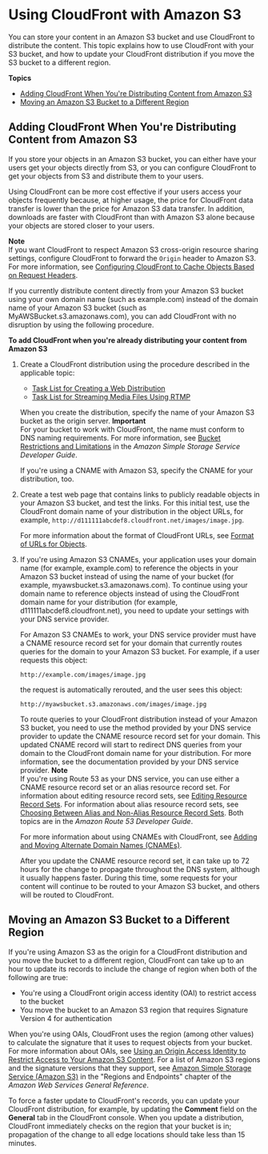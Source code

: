 # Using CloudFront with Amazon S3<a name="MigrateS3ToCloudFront"></a>

You can store your content in an Amazon S3 bucket and use CloudFront to distribute the content\. This topic explains how to use CloudFront with your S3 bucket, and how to update your CloudFront distribution if you move the S3 bucket to a different region\. 

**Topics**
+ [Adding CloudFront When You're Distributing Content from Amazon S3](#adding-cloudfront-to-s3)
+ [Moving an Amazon S3 Bucket to a Different Region](#move-s3-bucket-different-region)

## Adding CloudFront When You're Distributing Content from Amazon S3<a name="adding-cloudfront-to-s3"></a>

If you store your objects in an Amazon S3 bucket, you can either have your users get your objects directly from S3, or you can configure CloudFront to get your objects from S3 and distribute them to your users\.

Using CloudFront can be more cost effective if your users access your objects frequently because, at higher usage, the price for CloudFront data transfer is lower than the price for Amazon S3 data transfer\. In addition, downloads are faster with CloudFront than with Amazon S3 alone because your objects are stored closer to your users\.

**Note**  
If you want CloudFront to respect Amazon S3 cross\-origin resource sharing settings, configure CloudFront to forward the `Origin` header to Amazon S3\. For more information, see [Configuring CloudFront to Cache Objects Based on Request Headers](header-caching.md)\.

If you currently distribute content directly from your Amazon S3 bucket using your own domain name \(such as example\.com\) instead of the domain name of your Amazon S3 bucket \(such as MyAWSBucket\.s3\.amazonaws\.com\), you can add CloudFront with no disruption by using the following procedure\.<a name="migrate-s3-to-cloudfront-process"></a>

**To add CloudFront when you're already distributing your content from Amazon S3**

1. Create a CloudFront distribution using the procedure described in the applicable topic:
   + [Task List for Creating a Web Distribution](distribution-web-creating.md)
   + [Task List for Streaming Media Files Using RTMP](distribution-rtmp-creating.md)

   When you create the distribution, specify the name of your Amazon S3 bucket as the origin server\.
**Important**  
For your bucket to work with CloudFront, the name must conform to DNS naming requirements\. For more information, see [Bucket Restrictions and Limitations](http://docs.aws.amazon.com/AmazonS3/latest/dev/BucketRestrictions.html) in the *Amazon Simple Storage Service Developer Guide*\.

   If you're using a CNAME with Amazon S3, specify the CNAME for your distribution, too\.

1. Create a test web page that contains links to publicly readable objects in your Amazon S3 bucket, and test the links\. For this initial test, use the CloudFront domain name of your distribution in the object URLs, for example, `http://d111111abcdef8.cloudfront.net/images/image.jpg`\. 

   For more information about the format of CloudFront URLs, see [Format of URLs for Objects](LinkFormat.md)\.

1. If you're using Amazon S3 CNAMEs, your application uses your domain name \(for example, example\.com\) to reference the objects in your Amazon S3 bucket instead of using the name of your bucket \(for example, myawsbucket\.s3\.amazonaws\.com\)\. To continue using your domain name to reference objects instead of using the CloudFront domain name for your distribution \(for example, d111111abcdef8\.cloudfront\.net\), you need to update your settings with your DNS service provider\.

   For Amazon S3 CNAMEs to work, your DNS service provider must have a CNAME resource record set for your domain that currently routes queries for the domain to your Amazon S3 bucket\. For example, if a user requests this object:

   `http://example.com/images/image.jpg`

   the request is automatically rerouted, and the user sees this object:

   `http://myawsbucket.s3.amazonaws.com/images/image.jpg`

   To route queries to your CloudFront distribution instead of your Amazon S3 bucket, you need to use the method provided by your DNS service provider to update the CNAME resource record set for your domain\. This updated CNAME record will start to redirect DNS queries from your domain to the CloudFront domain name for your distribution\. For more information, see the documentation provided by your DNS service provider\.
**Note**  
If you're using Route 53 as your DNS service, you can use either a CNAME resource record set or an alias resource record set\. For information about editing resource record sets, see [Editing Resource Record Sets](http://docs.aws.amazon.com/Route53/latest/DeveloperGuide/resource-record-sets-editing.html)\. For information about alias resource record sets, see [Choosing Between Alias and Non\-Alias Resource Record Sets](http://docs.aws.amazon.com/Route53/latest/DeveloperGuide/resource-record-sets-choosing-alias-non-alias.html)\. Both topics are in the *Amazon Route 53 Developer Guide*\.

   For more information about using CNAMEs with CloudFront, see [Adding and Moving Alternate Domain Names \(CNAMEs\)](CNAMEs.md)\.

   After you update the CNAME resource record set, it can take up to 72 hours for the change to propagate throughout the DNS system, although it usually happens faster\. During this time, some requests for your content will continue to be routed to your Amazon S3 bucket, and others will be routed to CloudFront\. 

## Moving an Amazon S3 Bucket to a Different Region<a name="move-s3-bucket-different-region"></a>

If you're using Amazon S3 as the origin for a CloudFront distribution and you move the bucket to a different region, CloudFront can take up to an hour to update its records to include the change of region when both of the following are true:
+ You're using a CloudFront origin access identity \(OAI\) to restrict access to the bucket
+ You move the bucket to an Amazon S3 region that requires Signature Version 4 for authentication

When you're using OAIs, CloudFront uses the region \(among other values\) to calculate the signature that it uses to request objects from your bucket\. For more information about OAIs, see [Using an Origin Access Identity to Restrict Access to Your Amazon S3 Content](private-content-restricting-access-to-s3.md)\. For a list of Amazon S3 regions and the signature versions that they support, see [Amazon Simple Storage Service \(Amazon S3\)](http://docs.aws.amazon.com/general/latest/gr/rande.html#s3_region) in the "Regions and Endpoints" chapter of the *Amazon Web Services General Reference*\.

To force a faster update to CloudFront's records, you can update your CloudFront distribution, for example, by updating the **Comment** field on the **General** tab in the CloudFront console\. When you update a distribution, CloudFront immediately checks on the region that your bucket is in; propagation of the change to all edge locations should take less than 15 minutes\.
